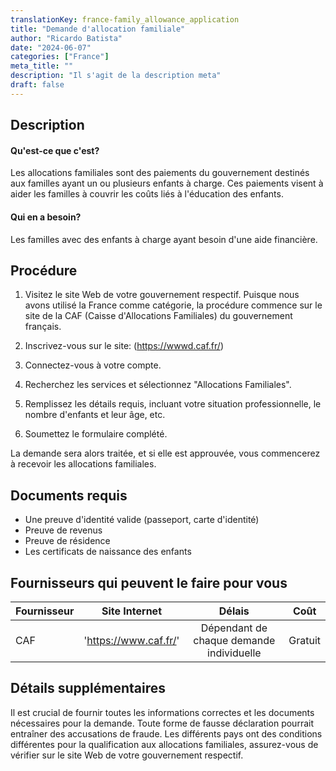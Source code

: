 ```yaml
---
translationKey: france-family_allowance_application
title: "Demande d'allocation familiale"
author: "Ricardo Batista"
date: "2024-06-07"
categories: ["France"]
meta_title: ""
description: "Il s'agit de la description meta"
draft: false
---
```


## Description
#### Qu'est-ce que c'est?
Les allocations familiales sont des paiements du gouvernement destinés aux familles ayant un ou plusieurs enfants à charge. Ces paiements visent à aider les familles à couvrir les coûts liés à l'éducation des enfants.

#### Qui en a besoin?
Les familles avec des enfants à charge ayant besoin d'une aide financière.

## Procédure
1. Visitez le site Web de votre gouvernement respectif. Puisque nous avons utilisé la France comme catégorie, la procédure commence sur le site de la CAF (Caisse d'Allocations Familiales) du gouvernement français.
2. Inscrivez-vous sur le site: (https://wwwd.caf.fr/)

3. Connectez-vous à votre compte.

4. Recherchez les services et sélectionnez "Allocations Familiales".

5. Remplissez les détails requis, incluant votre situation professionnelle, le nombre d'enfants et leur âge, etc.

6. Soumettez le formulaire complété.

La demande sera alors traitée, et si elle est approuvée, vous commencerez à recevoir les allocations familiales.

## Documents requis
- Une preuve d'identité valide (passeport, carte d'identité)
- Preuve de revenus
- Preuve de résidence
- Les certificats de naissance des enfants

## Fournisseurs qui peuvent le faire pour vous

| Fournisseur      |     Site Internet     |     Délais    |       Coût      |
| --------------- | --------------- |  :-------------: | :-------------: |
| CAF |  'https://www.caf.fr/'       |       Dépendant de chaque demande individuelle   |        Gratuit       |

## Détails supplémentaires
Il est crucial de fournir toutes les informations correctes et les documents nécessaires pour la demande. Toute forme de fausse déclaration pourrait entraîner des accusations de fraude. Les différents pays ont des conditions différentes pour la qualification aux allocations familiales, assurez-vous de vérifier sur le site Web de votre gouvernement respectif.